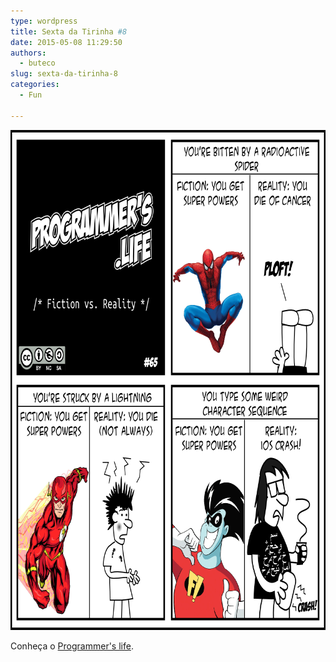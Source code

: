 ```yaml
---
type: wordpress
title: Sexta da Tirinha #8
date: 2015-05-08 11:29:50
authors:
  - buteco
slug: sexta-da-tirinha-8
categories:
  - Fun

---
```


<a href="/images/wp-content/uploads/2015/05/tirinhaEN-65.png"><img class="alignnone wp-image-2133 size-full" src="/images/wp-content/uploads/2015/05/tirinhaEN-65.png" alt="tirinhaEN-65" width="800" height="800" /></a>

Conheça o <a href="http://programmers.life/" target="_blank">Programmer's life</a>.
